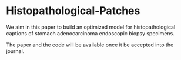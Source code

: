 # Histopathological-Patches
We aim in this paper to build an optimized model for histopathological captions of stomach adenocarcinoma endoscopic biopsy specimens.

The paper and the code will be available once it be accepted into the journal.
